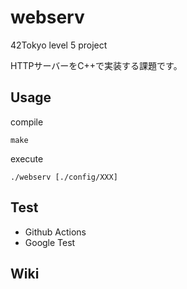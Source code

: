 # webserv
42Tokyo level 5 project

HTTPサーバーをC++で実装する課題です。

## Usage

compile
```
make
```

execute
```
./webserv [./config/XXX]
```

## Test
- Github Actions
- Google Test


## Wiki
